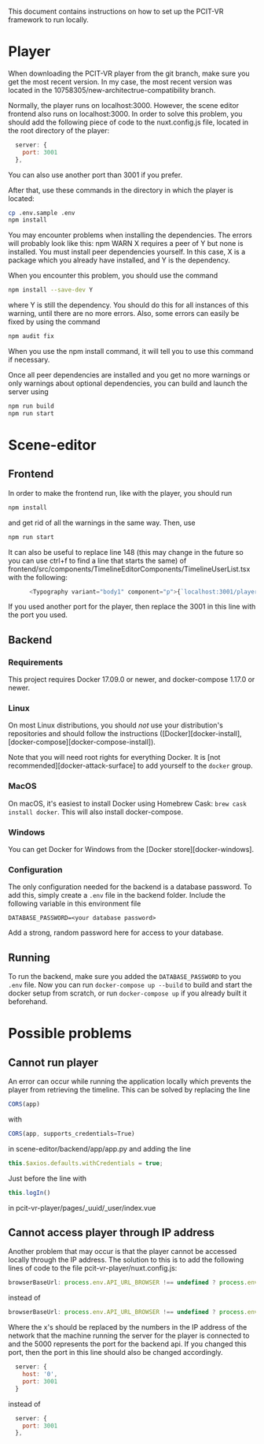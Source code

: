 This document contains instructions on how to set up the PCIT-VR framework to
run locally.

# Player
When downloading the PCIT-VR player from the git branch, make sure you get the
most recent version. In my case, the most recent version was located in the
10758305/new-architectrue-compatibility branch.

Normally, the player runs on localhost:3000. However, the scene editor frontend
also runs on localhost:3000. In order to solve this problem, you should add the
following piece of code to the nuxt.config.js file, located in the root
directory of the player:
```javascript
  server: {
    port: 3001
  },
```
You can also use another port than 3001 if you prefer.

After that, use these commands in the directory in which the player is located:

```bash
cp .env.sample .env
npm install
```

You may encounter problems when installing the dependencies. The errors will
probably look like this:
npm WARN X requires a peer of Y but none is installed. You must install
peer dependencies yourself. In this case, X is a package which you already have
installed, and Y is the dependency.

When you encounter this problem, you should use the command
```bash
npm install --save-dev Y
```
where Y is still the dependency. You should do this for all instances of this
warning, until there are no more errors. Also, some errors can easily be fixed
by using the command
```bash
npm audit fix
```
When you use the npm install command, it will tell you to use this command if
necessary.

Once all peer dependencies are installed and you get no more warnings or only
warnings about optional dependencies, you can build and launch the server using

```bash
npm run build
npm run start
```

# Scene-editor

## Frontend
In order to make the frontend run, like with the player, you should run
```bash
npm install
```
and get rid of all the warnings in the same way.
Then, use
```bash
npm run start
```

It can also be useful to replace line 148 (this may change in the future so you
can use ctrl+f to find a line that starts the same) of
frontend/src/components/TimelineEditorComponents/TimelineUserList.tsx
with the following:
```javascript
      <Typography variant="body1" component="p">{`localhost:3001/player/${timelineID}/${popoverState.id}`}</Typography>
```
If you used another port for the player, then replace the 3001 in this line
with the port you used.

## Backend

### Requirements
This project requires Docker 17.09.0 or newer, and docker-compose 1.17.0 or newer.

### Linux
On most Linux distributions, you should *not* use your distribution's
repositories and should follow the instructions ([Docker][docker-install],
[docker-compose][docker-compose-install]).

Note that you will need root rights for everything Docker. It is
[not recommended][docker-attack-surface] to add yourself to the `docker` group.

### MacOS
On macOS, it's easiest to install Docker using Homebrew Cask:
`brew cask install docker`. This will also install docker-compose.

### Windows
You can get Docker for Windows from the [Docker store][docker-windows].

### Configuration
The only configuration needed for the backend is a database password. To add this, simply create a ```.env``` file in the backend folder. Include the following variable in this environment file

```shell
DATABASE_PASSWORD=<your database password>
```

Add a strong, random password here for access to your database.

## Running
To run the backend, make sure you added the ```DATABASE_PASSWORD``` to you ```.env``` file. Now you can run ```docker-compose up --build``` to build and start the docker setup from scratch, or run ```docker-compose up``` if you already built it beforehand.


# Possible problems

## Cannot run player
An error can occur while running the application locally which prevents the
player from retrieving the timeline. This can be solved by replacing the line
```javascript
CORS(app)
```
with
```javascript
CORS(app, supports_credentials=True)
```
in scene-editor/backend/app/app.py and adding the line
```javascript
this.$axios.defaults.withCredentials = true;
```
Just before the line with
```javascript
this.logIn()
```
in pcit-vr-player/pages/_uuid/_user/index.vue

## Cannot access player through IP address
Another problem that may occur is that the player cannot be accessed locally
through the IP address. The solution to this is to add the following lines of
code to the file pcit-vr-player/nuxt.config.js:
```javascript
browserBaseUrl: process.env.API_URL_BROWSER !== undefined ? process.env.API_URL_BROWSER : 'http://x.x.x.x:5000'
```
instead of
```javascript
browserBaseUrl: process.env.API_URL_BROWSER !== undefined ? process.env.API_URL_BROWSER : 'http://localhost:5000'
```
Where the x's should be replaced by the numbers in the IP address of the network
that the machine running the server for the player is connected to and the 5000
represents the port for the backend api. If you changed this port, then the
port in this line should also be changed accordingly.

```javascript
  server: {
    host: '0',
    port: 3001
  }
```
instead of
```javascript
  server: {
    port: 3001
  },
```
